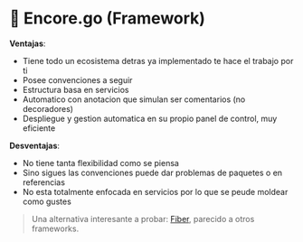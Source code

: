 # 🧩 Encore.go (Framework)

**Ventajas**:
- Tiene todo un ecosistema detras ya implementado te hace el trabajo por ti
- Posee convenciones a seguir
- Estructura basa en servicios
- Automatico con anotacion que simulan ser comentarios (no decoradores)
- Despliegue y gestion automatica en su propio panel de control, muy eficiente

**Desventajas**:
- No tiene tanta flexibilidad como se piensa
- Sino sigues las convenciones puede dar problemas de paquetes o en referencias
- No esta totalmente enfocada en servicios por lo que se peude moldear como gustes

> Una alternativa interesante a probar: [Fiber](https://gofiber.io/), parecido a otros frameworks.